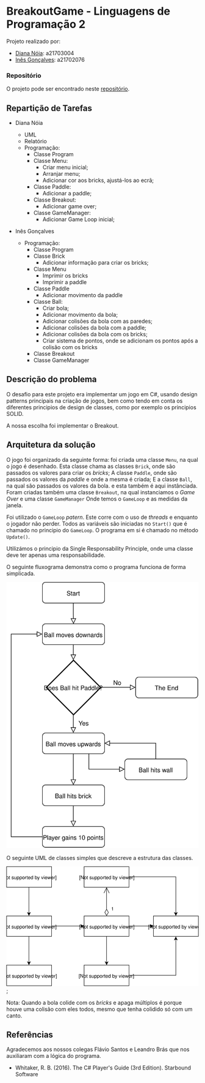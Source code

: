 # BreakoutGame - Linguagens de Programação 2

Projeto realizado por:

* [Diana Nóia](https://github.com/DianaNoia): a21703004
* [Inês Gonçalves](https://github.com/ineesgoncalvees): a21702076

### Repositório

O projeto pode ser encontrado neste
[repositório](https://github.com/ineesgoncalvees/BreakoutGame).

## Repartição de Tarefas

* Diana Nóia
  * UML
  * Relatório
  * Programação:
    * Classe Program
    * Classe Menu:
      * Criar menu inicial;
      * Arranjar menu;
      * Adicionar cor aos bricks, ajustá-los ao ecrã;
    * Classe Paddle:
      * Adicionar a paddle;
    * Classe Breakout:
      * Adicionar game over;
    * Classe GameManager:
      * Adicionar Game Loop inicial;

* Inês Gonçalves
  * Programação:
    * Classe Program
    * Classe Brick
      * Adicionar informação para criar os bricks;
    * Classe Menu
      * Imprimir os bricks
      * Imprimir a paddle
    * Classe Paddle
      * Adicionar movimento da paddle
    * Classe Ball:
      * Criar bola;
      * Adicionar movimento da bola;
      * Adicionar colisões da bola com as paredes;
      * Adicionar colisões da bola com a paddle;
      * Adicionar colisões da bola com os bricks;
      * Criar sistema de pontos, onde se adicionam os pontos após a colisão com
  os  bricks
    * Classe Breakout
    * Classe GameManager

## Descrição do problema

O desafio para este projeto era implementar um jogo em C#, usando design
patterns principais na criação de jogos, bem como tendo em conta os diferentes
principios de design de classes, como por exemplo os principios SOLID.

A nossa escolha foi implementar o Breakout.

## Arquitetura da solução

O jogo foi organizado da seguinte forma: foi criada uma classe `Menu`, na qual
o jogo é desenhado. Esta classe chama as classes `Brick`, onde são passados os
valores para criar os *bricks*; A classe `Paddle`, onde são passados os valores
da *paddle* e onde a mesma é criada; E a classe `Ball`, na qual são passados os
valores da bola. e esta também é aqui instânciada. Foram criadas também uma
classe `Breakout`, na qual instanciamos o *Game Over* e uma classe `GameManager`
Onde temos o `GameLoop` e as medidas da janela.

Foi utilizado o `GameLoop` *patern*. Este corre com o uso de *threads* e
enquanto o jogador não perder. Todos as variáveis são iniciadas no `Start()` que
é chamado no principio do `GameLoop`. O programa em si é chamado no método
`Update()`.

Utilizámos o principio da Single Responsability Principle, onde uma classe deve
ter apenas uma responsabilidade.

O seguinte fluxograma demonstra como o programa funciona de forma simplicada.

![FLUXOGRAMA](fluxograma.svg)

O seguinte UML de classes simples que descreve a estrutura das classes.

![UML](uml.svg);

Nota: Quando a bola colide com os *bricks* e apaga múltiplos é porque houve uma
colisão com eles todos, mesmo que tenha colidido só com um canto.

## Referências

Agradecemos aos nossos colegas Flávio Santos e Leandro Brás que nos auxiliaram
com a lógica do programa.

* Whitaker, R. B. (2016). The C# Player's Guide (3rd Edition). Starbound
  Software
  